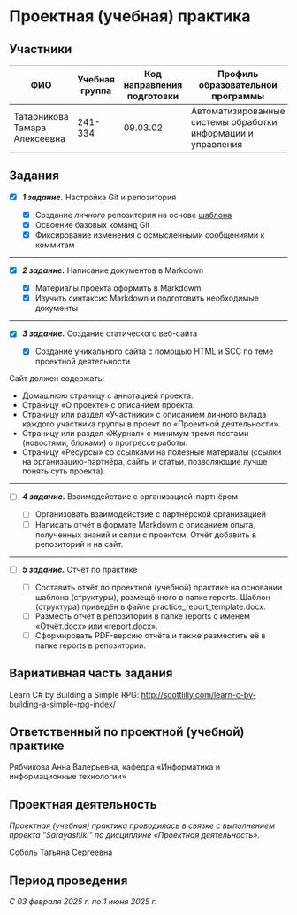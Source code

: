 # Проектная (учебная) практика
## Участники
| ФИО | Учебная группа | Код направления подготовки | Профиль образовательной программы |
|---|---|---|---|
| Татарникова Тамара Алексеевна | 241-334 | 09.03.02 |  Автоматизированные системы обработки информации и управления  |

## Задания
- [x] ***1 задание.*** Настройка Git и репозитория
      
  - [x] Создание _личного_ репозитория на основе [шаблона](https://github.com/mospol/practice-2025-1?tab=readme-ov-file#%D1%83%D1%87%D0%B0%D1%81%D1%82%D0%BD%D0%B8%D0%BA%D0%B8)
  - [x] Освоение базовых команд Git
  - [x] Фиксирование изменения с осмысленными сообщениями к коммитам
____
- [x] ***2 задание.*** Написание документов в Markdown
      
  - [x] Материалы проекта оформить в Markdowm
  - [x] Изучить синтаксис Markdown и подготовить необходимые документы
____
- [x] ***3 задание.*** Создание статического веб-сайта
      
  - [x]  Создание уникального сайта с помощью HTML и SCC по теме проектной деятельности
  
Cайт должен содержать:
+ Домашнюю страницу с аннотацией проекта.
+ Страницу «О проекте» с описанием проекта.
+ Страницу или раздел «Участники» с описанием личного вклада каждого участника группы в проект по «Проектной деятельности».
+ Страницу или раздел «Журнал» с минимум тремя постами (новостями, блоками) о прогрессе работы.
+ Страницу «Ресурсы» со ссылками на полезные материалы (ссылки на организацию-партнёра, сайты и статьи, позволяющие лучше понять суть проекта).

____
- [ ] ***4 задание.*** Взаимодействие с организацией-партнёром
      
  - [ ] Организовать взаимодействие с партнёрской организацией
  - [ ] Написать отчёт в формате Markdown с описанием опыта, полученных знаний и связи с проектом. Отчёт добавить в репозиторий и на сайт.
____
- [ ] ***5 задание.*** Отчёт по практике
      
  - [ ] Составить отчёт по проектной (учебной) практике на основании шаблона (структуры), размещённого в папке reports. Шаблон (структура) приведён в файле practice_report_template.docx.
  - [ ] Разместь отчёт в репозитории в папке reports с именем «Отчёт.docx» или «report.docx».
  - [ ] Сформировать PDF-версию отчёта и также разместить её в папке reports в репозитории.

## Вариативная часть задания

Learn C# by Building a Simple RPG:
http://scottlilly.com/learn-c-by-building-a-simple-rpg-index/

## Ответственный по проектной (учебной) практике
Рябчикова Анна Валерьевна, кафедра «Информатика и информационные технологии»

## Проектная деятельность
*Проектная (учебная) практика проводилась в связке с выполнением проекта "Sarayashiki" по дисциплине «Проектная деятельность».*

Соболь Татьяна Сергеевна
## Период проведения
*С 03 февраля 2025 г. по 1 июня 2025 г.*
